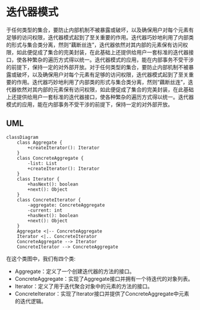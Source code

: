 # 迭代器模式
于任何类型的集合，要防止内部机制不被暴露或破坏，以及确保用户对每个元素有足够的访问权限，迭代器模式起到了至关重要的作用。迭代器巧妙地利用了内部类的形式与集合类分离，然则“藕断丝连”，迭代器依然对其内部的元素保有访问权限，如此便促成了集合的完美封装，在此基础上还提供给用户一套标准的迭代器接口，使各种繁杂的遍历方式得以统一。迭代器模式的应用，能在内部事务不受干涉的前提下，保持一定的对外部开放。对于任何类型的集合，要防止内部机制不被暴露或破坏，以及确保用户对每个元素有足够的访问权限，迭代器模式起到了至关重要的作用。迭代器巧妙地利用了内部类的形式与集合类分离，然则“藕断丝连”，迭代器依然对其内部的元素保有访问权限，如此便促成了集合的完美封装，在此基础上还提供给用户一套标准的迭代器接口，使各种繁杂的遍历方式得以统一。迭代器模式的应用，能在内部事务不受干涉的前提下，保持一定的对外部开放。

## UML
```mermaid
classDiagram
    class Aggregate {
        +createIterator(): Iterator
    }
    class ConcreteAggregate {
        -list: List
        +createIterator(): Iterator
    }
    class Iterator {
        +hasNext(): boolean
        +next(): Object
    }
    class ConcreteIterator {
        -aggregate: ConcreteAggregate
        -current: int
        +hasNext(): boolean
        +next(): Object
    }
    Aggregate <|-- ConcreteAggregate
    Iterator <|.. ConcreteIterator
    ConcreteAggregate --> Iterator
    ConcreteIterator --> ConcreteAggregate
```

在这个类图中，我们有四个类:
* Aggregate：定义了一个创建迭代器的方法的接口。
* ConcreteAggregate：实现了Aggregate接口并拥有一个待迭代的对象列表。
* Iterator：定义了用于迭代聚合对象中的元素的方法的接口。
* ConcreteIterator：实现了Iterator接口并提供了ConcreteAggregate中元素的迭代逻辑。